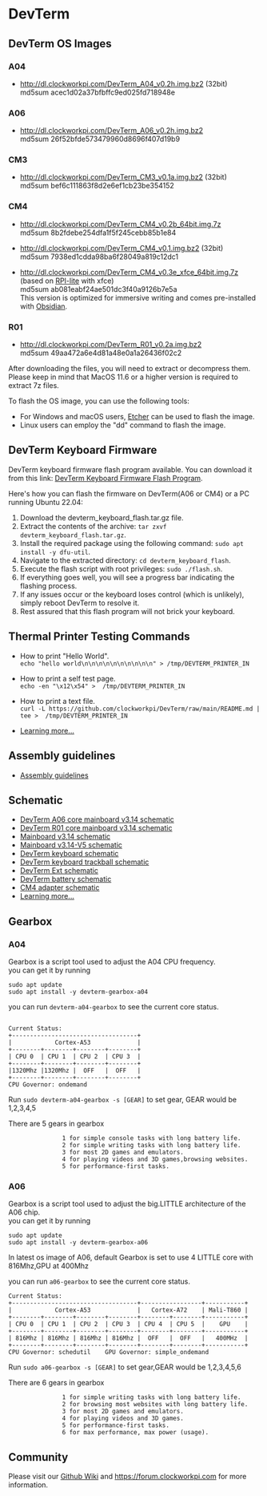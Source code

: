 # DevTerm

## DevTerm OS Images

### A04
* http://dl.clockworkpi.com/DevTerm_A04_v0.2h.img.bz2 (32bit)  
md5sum acec1d02a37bfbffc9ed025fd718948e

### A06
* http://dl.clockworkpi.com/DevTerm_A06_v0.2h.img.bz2   
md5sum 26f52bfde573479960d8696f407d19b9  

### CM3
* http://dl.clockworkpi.com/DevTerm_CM3_v0.1a.img.bz2 (32bit)  
md5sum bef6c111863f8d2e6ef1cb23be354152  

### CM4
* http://dl.clockworkpi.com/DevTerm_CM4_v0.2b_64bit.img.7z    
md5sum 8b2fdebe254dfa1f5f245cebb85b1e84

* http://dl.clockworkpi.com/DevTerm_CM4_v0.1.img.bz2 (32bit)    
md5sum 7938ed1cdda98ba6f28049a819c12dc1  

* http://dl.clockworkpi.com/DevTerm_CM4_v0.3e_xfce_64bit.img.7z (based on [RPI-lite](https://downloads.raspberrypi.org/raspios_lite_armhf/images/raspios_lite_armhf-2023-05-03/2023-05-03-raspios-bullseye-armhf-lite.img.xz) with xfce)  
md5sum ab081eabf24ae501dc3f40a9126b7e5a  
 This version is optimized for immersive writing and comes pre-installed with [Obsidian](https://obsidian.md/).  


### R01
* http://dl.clockworkpi.com/DevTerm_R01_v0.2a.img.bz2   
md5sum 49aa472a6e4d81a48e0a1a26436f02c2



After downloading the files, you will need to extract or decompress them. Please keep in mind that MacOS 11.6 or a higher version is required to extract 7z files.  
  
To flash the OS image, you can use the following tools:  
  
- For Windows and macOS users, [Etcher](https://etcher.balena.io/) can be used to flash the image.  
- Linux users can employ the "dd" command to flash the image.  



## DevTerm Keyboard Firmware
DevTerm keyboard firmware flash program available. You can download it from this link: [DevTerm Keyboard Firmware Flash Program](https://github.com/clockworkpi/DevTerm/raw/main/Bin/devterm_keyboard_flash.tar.gz).

Here's how you can flash the firmware on DevTerm(A06 or CM4) or a PC running Ubuntu 22.04:

1. Download the devterm_keyboard_flash.tar.gz file.
2. Extract the contents of the archive: `tar zxvf devterm_keyboard_flash.tar.gz`.
3. Install the required package using the following command: `sudo apt install -y dfu-util`.
4. Navigate to the extracted directory: `cd devterm_keyboard_flash`.
5. Execute the flash script with root privileges: `sudo ./flash.sh`.
6. If everything goes well, you will see a progress bar indicating the flashing process.
7. If any issues occur or the keyboard loses control (which is unlikely), simply reboot DevTerm to resolve it.
8. Rest assured that this flash program will not brick your keyboard.


## Thermal Printer Testing Commands

* How to print "Hello World".  
`echo "hello world\n\n\n\n\n\n\n\n\n\n" > /tmp/DEVTERM_PRINTER_IN`

* How to print a self test page.  
`echo -en "\x12\x54" >  /tmp/DEVTERM_PRINTER_IN`

* How to print a text file.  
`curl -L https://github.com/clockworkpi/DevTerm/raw/main/README.md | tee >  /tmp/DEVTERM_PRINTER_IN`  


* [Learning more...](https://github.com/clockworkpi/DevTerm/tree/main/Code/thermal_printer)


## Assembly guidelines

* [Assembly guidelines](https://github.com/clockworkpi/DevTerm/blob/main/Clockwork_DevTerm_Assembly_Guidelines.pdf)  

## Schematic

* [DevTerm A06 core mainboard v3.14 schematic](https://github.com/clockworkpi/DevTerm/blob/main/Schematics/clockwork_DevTerm_A06_Core_for_Mainboard_V3.14_Schematic.pdf)
* [DevTerm R01 core mainboard v3.14 schematic](https://github.com/clockworkpi/DevTerm/blob/main/Schematics/clockwork_DevTerm_R01_Core_for_Mainboard_V3.14_Schematic.pdf)
* [Mainboard v3.14 schematic](https://github.com/clockworkpi/DevTerm/blob/main/Schematics/clockwork_Mainboard_V3.14_Schematic.pdf)
* [Mainboard v3.14-V5 schematic](https://github.com/clockworkpi/DevTerm/blob/main/Schematics/clockwork_Mainboard_V3.14_V5_Schematic.pdf)
* [DevTerm keyboard schematic](https://github.com/clockworkpi/DevTerm/blob/main/Schematics/clockwork_DevTerm_Keyboard_Schematic.pdf)
* [DevTerm keyboard trackball schematic](https://github.com/clockworkpi/DevTerm/blob/main/Schematics/clockwork_DevTerm_Keyboard_Trackball_Schematic.pdf)
* [DevTerm Ext schematic](https://github.com/clockworkpi/DevTerm/blob/main/Schematics/clockwork_DevTerm_Ext_Schematic.pdf)
* [DevTerm battery schematic](https://github.com/clockworkpi/DevTerm/blob/main/Schematics/clockwork_DevTerm_Battery_Schematic.pdf) 
* [CM4 adapter schematic](https://github.com/clockworkpi/DevTerm/blob/main/clockwork_Adapter_CM4_Schematic.pdf)
* [Learning more...](Schematics/)

## Gearbox 
### A04

Gearbox is a script tool used to adjust the A04 CPU frequency.  
you can get it by running 
```
sudo apt update 
sudo apt install -y devterm-gearbox-a04
```
you can run `devterm-a04-gearbox` to see the current core status.


```

Current Status:
+-----------------------------------+
|            Cortex-A53             |
+--------+--------+--------+--------+
| CPU 0  | CPU 1  | CPU 2  | CPU 3  |
+--------+--------+--------+--------+
|1320Mhz |1320Mhz |  OFF   |  OFF   |
+--------+--------+--------+--------+
CPU Governor: ondemand

```

Run `sudo devterm-a04-gearbox -s [GEAR]` to set gear, GEAR would be 1,2,3,4,5

There are 5 gears in gearbox

```
               1 for simple console tasks with long battery life.
               2 for simple writing tasks with long battery life.
               3 for most 2D games and emulators.
               4 for playing videos and 3D games,browsing websites.
               5 for performance-first tasks.
```


### A06 
Gearbox is a script tool used to adjust the big.LITTLE architecture of the A06 chip.  
you can get it by running 
```
sudo apt update 
sudo apt install -y devterm-gearbox-a06
```

In latest os image of A06, default Gearbox is set to use 4 LITTLE core with 816Mhz,GPU at 400Mhz

you can run `a06-gearbox` to see the current core status.

```
Current Status:
+-----------------------------------+-----------------+-----------+
|            Cortex-A53             |   Cortex-A72    | Mali-T860 |
+--------+--------+--------+--------+--------+--------+-----------+
| CPU 0  | CPU 1  | CPU 2  | CPU 3  | CPU 4  | CPU 5  |    GPU    |
+--------+--------+--------+--------+--------+--------+-----------+
| 816Mhz | 816Mhz | 816Mhz | 816Mhz |  OFF   |  OFF   |   400MHz  |
+--------+--------+--------+--------+--------+--------+-----------+
CPU Governor: schedutil    GPU Governor: simple_ondemand
```

Run `sudo a06-gearbox -s [GEAR]` to set gear,GEAR would be 1,2,3,4,5,6

There are 6 gears in gearbox

```
               1 for simple writing tasks with long battery life.
               2 for browsing most websites with long battery life.
               3 for most 2D games and emulators.
               4 for playing videos and 3D games.
               5 for performance-first tasks.
               6 for max performance, max power (usage).

```


## Community
Please visit our [Github Wiki](https://github.com/clockworkpi/DevTerm/wiki) and https://forum.clockworkpi.com for more information.

